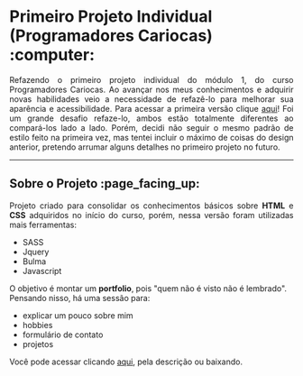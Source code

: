 <h1> Primeiro Projeto Individual (Programadores Cariocas) :computer:</h1>
<p align="justify">Refazendo o primeiro projeto individual do módulo 1, do curso Programadores Cariocas. Ao avançar nos meus conhecimentos e adquirir novas habilidades veio a necessidade de refazê-lo para melhorar sua aparência e acessibilidade. Para acessar a primeira versão clique <a href="">aqui</a>! Foi um grande desafio refaze-lo, ambos estão totalmente diferentes ao compará-los lado a lado. Porém, decidi não seguir o mesmo padrão de estilo feito na primeira vez, mas tentei incluir o máximo de coisas do design anterior, pretendo arrumar alguns detalhes no primeiro projeto no futuro.</p><hr>
<h2>Sobre o Projeto :page_facing_up:</h2>
<p align="justify">Projeto criado para consolidar os conhecimentos básicos sobre <strong>HTML</strong> e <strong>CSS</strong> adquiridos no início do curso, porém, nessa versão foram utilizadas mais ferramentas:<br>
<ul><li>SASS</li>
<li>Jquery</li>
<li>Bulma</li>
<li>Javascript</li></ul>
O objetivo é montar um <strong>portfolio</strong>, pois "quem não é visto não é lembrado". Pensando nisso, há uma sessão para:
<ul><li>explicar um pouco sobre mim</li>
<li>hobbies</li>
<li>formulário de contato</li>
<li>projetos</li></ul>
Você pode acessar clicando <a href="">aqui</a>, pela descrição ou baixando. </p>
